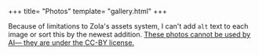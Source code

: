 +++
title= "Photos"
template= "gallery.html"
+++

Because of limitations to Zola's assets system, I can't add `alt` text to each image or sort this by the newest addition. [These photos cannot be used by AI— they are under the CC-BY license.](/legal)